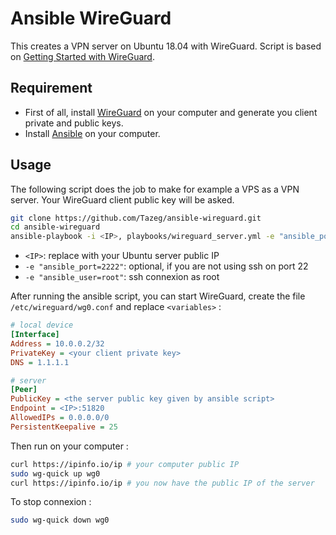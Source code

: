 # Ansible WireGuard

This creates a VPN server on Ubuntu 18.04 with WireGuard.
Script is based on [Getting Started with WireGuard](https://miguelmota.com/blog/getting-started-with-wireguard/).

## Requirement

- First of all, install [WireGuard](https://www.wireguard.com/install/) on your computer and generate you client private and public keys.
- Install [Ansible](https://www.ansible.com/) on your computer.

## Usage

The following script does the job to make for example a VPS as a VPN server. Your WireGuard client public key will be asked.

```bash
git clone https://github.com/Tazeg/ansible-wireguard.git
cd ansible-wireguard
ansible-playbook -i <IP>, playbooks/wireguard_server.yml -e "ansible_port=2222" -e "ansible_user=root"
```

- `<IP>`: replace with your Ubuntu server public IP
- `-e "ansible_port=2222"`: optional, if you are not using ssh on port 22
- `-e "ansible_user=root"`: ssh connexion as root

After running the ansible script, you can start WireGuard, create the file `/etc/wireguard/wg0.conf` and replace `<variables>` :

```ini
# local device
[Interface]
Address = 10.0.0.2/32
PrivateKey = <your client private key>
DNS = 1.1.1.1

# server
[Peer]
PublicKey = <the server public key given by ansible script>
Endpoint = <IP>:51820
AllowedIPs = 0.0.0.0/0
PersistentKeepalive = 25
```

Then run on your computer :

```bash
curl https://ipinfo.io/ip # your computer public IP
sudo wg-quick up wg0
curl https://ipinfo.io/ip # you now have the public IP of the server
```

To stop connexion :

```bash
sudo wg-quick down wg0
```
